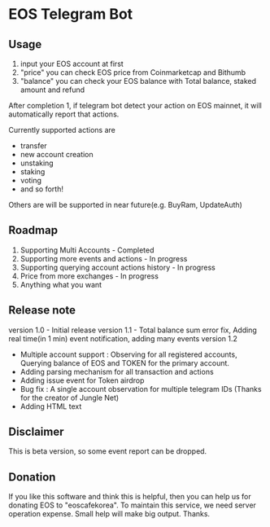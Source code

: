 # EOS Telegram Bot

## Usage
1. input your EOS account at first
2. "price" you can check EOS price from Coinmarketcap and Bithumb
3. "balance" you can check your EOS balance with Total balance, staked amount and refund

After completion 1, if telegram bot detect your action on EOS mainnet, it will automatically report that actions.

Currently supported actions are
- transfer
- new account creation
- unstaking
- staking
- voting
- and so forth!

Others are will be supported in near future(e.g. BuyRam, UpdateAuth)

## Roadmap
1. Supporting Multi Accounts - Completed
2. Supporting more events and actions - In progress
3. Supporting querying account actions history - In progress
4. Price from more exchanges - In progress
5. Anything what you want

## Release note
version 1.0 - Initial release
version 1.1 - Total balance sum error fix, Adding real time(in 1 min) event notification, adding many events
version 1.2
- Multiple account support : Observing for all registered accounts, Querying balance of EOS and TOKEN for the primary account.
- Adding parsing mechanism for all transaction and actions
- Adding issue event for Token airdrop
- Bug fix : A single account observation for multiple telegram IDs (Thanks for the creator of Jungle Net)
- Adding HTML text 

## Disclaimer
This is beta version, so some event report can be dropped.

## Donation
If you like this software and think this is helpful, then you can help us for donating EOS to "eoscafekorea".
To maintain this service, we need server operation expense. Small help will make big output. Thanks.


